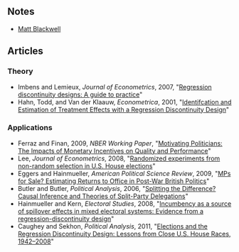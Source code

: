 ## Notes
 - [Matt Blackwell](http://www.mattblackwell.org/files/teaching/s13-rdd.pdf)

## Articles
### Theory
 - Imbens and Lemieux, *Journal of Econometrics*, 2007, "[Regression discontinuity designs: A guide to practice](http://zmjones.com/static/causal-inference/imbens-je-2007.pdf)"
 - Hahn, Todd, and Van der Klaauw, *Econometrica*, 2001, "[Identifcation and Estimation of Treatment Effects with a Regression Discontinuity Design](http://zmjones.com/static/causal-inference/hahn-e-2001.pdf)"

### Applications
 - Ferraz and Finan, 2009, *NBER Working Paper*, "[Motivating Politicians: The Impacts of Monetary
Incentives on Quality and Performance](http://zmjones.com/static/causal-inference/ferraz-nber-2009.pdf)"
 - Lee, *Journal of Econometrics*, 2008, "[Randomized experiments from non-random selection in U.S. House elections](http://zmjones.com/static/causal-inference/lee-je-2008.pdf)"
 - Eggers and Hainmueller, *American Political Science Review*, 2009, "[MPs for Sale? Estimating Returns to Office in Post-War British Politics](http://zmjones.com/static/causal-inference/eggers-apsr-2009.pdf)"
 - Butler and Butler, *Political Analysis*, 2006, "[Splitting the Difference? Causal Inference and Theories of Split-Party Delegations](http://zmjones.com/static/causal-inference/butler-pa-2006.pdf)"
 - Hainmueller and Kern, *Electoral Studies*, 2008, "[Incumbency as a source of spillover effects in mixed electoral systems: Evidence from a regression-discontinuity design](http://zmjones.com/static/causal-inference/hainmueller-es-2008.pdf)"
 - Caughey and Sekhon, *Political Analysis*, 2011, "[Elections and the Regression Discontinuity Design:
Lessons from Close U.S. House Races, 1942–2008](http://zmjones.com/static/causal-inference/caughey-pa-2011.pdf)"
